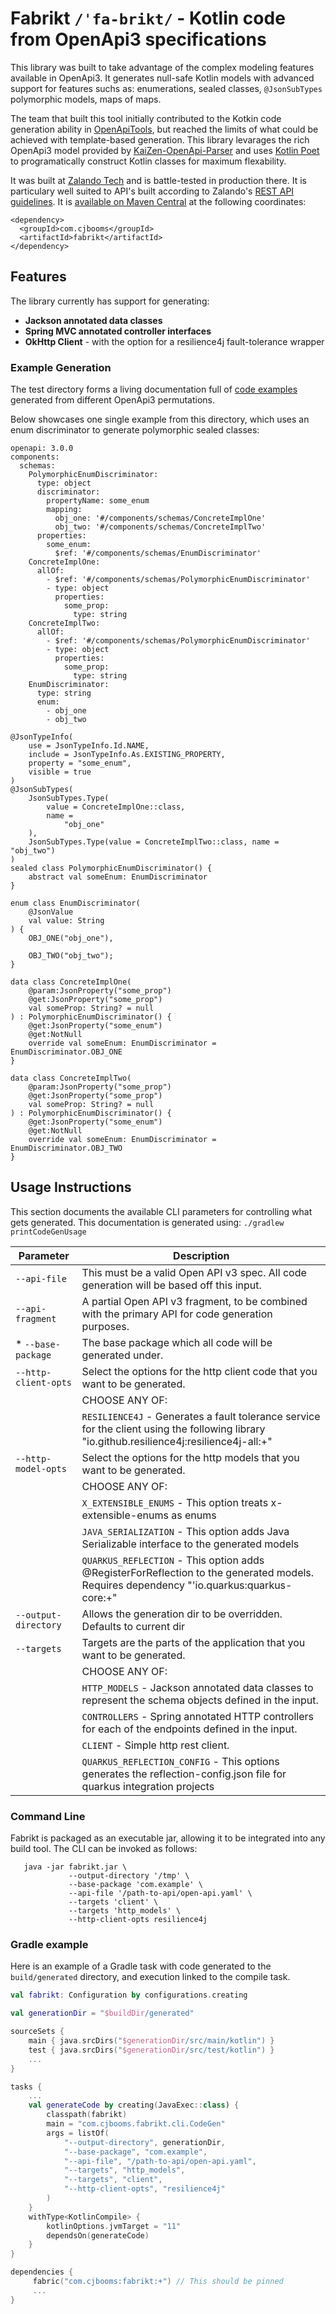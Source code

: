 # Fabrikt `/ˈfa-brikt/` - Kotlin code from OpenApi3 specifications

This library was built to take advantage of the complex modeling features available in OpenApi3. It generates null-safe Kotlin models with advanced support for features suchs as: enumerations, sealed classes, `@JsonSubTypes` polymorphic models, maps of maps. 

The team that built this tool initially contributed to the Kotkin code generation ability in [OpenApiTools](https://github.com/OpenAPITools/openapi-generator), but reached the limits of what could be achieved with template-based generation. This library levarages the rich OpenApi3 model provided by [KaiZen-OpenApi-Parser](https://github.com/RepreZen/KaiZen-OpenApi-Parser) and uses [Kotlin Poet](https://square.github.io/kotlinpoet/) to programatically construct Kotlin classes for maximum flexability. 

It was built at [Zalando Tech](https://opensource.zalando.com/) and is battle-tested in production there. It is particulary well suited to API's built according to Zalando's [REST API guidelines](https://opensource.zalando.com/restful-api-guidelines/). It is [available on Maven Central](https://search.maven.org/artifact/com.cjbooms/fabrikt) at the following coordinates:

```
<dependency>
  <groupId>com.cjbooms</groupId>
  <artifactId>fabrikt</artifactId>
</dependency>
```

## Features

The library currently has support for generating:

* **Jackson annotated data classes**
* **Spring MVC annotated controller interfaces**
* **OkHttp Client** - with the option for a resilience4j fault-tolerance wrapper

### Example Generation

The test directory forms a living documentation full of [code examples](src/test/resources/examples) generated from different OpenApi3 permutations. 

Below showcases one single example from this directory, which uses an enum discriminator to generate polymorphic sealed classes:
```
openapi: 3.0.0
components:
  schemas:
    PolymorphicEnumDiscriminator:
      type: object
      discriminator:
        propertyName: some_enum
        mapping:
          obj_one: '#/components/schemas/ConcreteImplOne'
          obj_two: '#/components/schemas/ConcreteImplTwo'
      properties:
        some_enum:
          $ref: '#/components/schemas/EnumDiscriminator'
    ConcreteImplOne:
      allOf:
        - $ref: '#/components/schemas/PolymorphicEnumDiscriminator'
        - type: object
          properties:
            some_prop:
              type: string
    ConcreteImplTwo:
      allOf:
        - $ref: '#/components/schemas/PolymorphicEnumDiscriminator'
        - type: object
          properties:
            some_prop:
              type: string
    EnumDiscriminator:
      type: string
      enum:
        - obj_one
        - obj_two
```
```
@JsonTypeInfo(
    use = JsonTypeInfo.Id.NAME,
    include = JsonTypeInfo.As.EXISTING_PROPERTY,
    property = "some_enum",
    visible = true
)
@JsonSubTypes(
    JsonSubTypes.Type(
        value = ConcreteImplOne::class,
        name =
            "obj_one"
    ),
    JsonSubTypes.Type(value = ConcreteImplTwo::class, name = "obj_two")
)
sealed class PolymorphicEnumDiscriminator() {
    abstract val someEnum: EnumDiscriminator
}

enum class EnumDiscriminator(
    @JsonValue
    val value: String
) {
    OBJ_ONE("obj_one"),

    OBJ_TWO("obj_two");
}

data class ConcreteImplOne(
    @param:JsonProperty("some_prop")
    @get:JsonProperty("some_prop")
    val someProp: String? = null
) : PolymorphicEnumDiscriminator() {
    @get:JsonProperty("some_enum")
    @get:NotNull
    override val someEnum: EnumDiscriminator = EnumDiscriminator.OBJ_ONE
}

data class ConcreteImplTwo(
    @param:JsonProperty("some_prop")
    @get:JsonProperty("some_prop")
    val someProp: String? = null
) : PolymorphicEnumDiscriminator() {
    @get:JsonProperty("some_enum")
    @get:NotNull
    override val someEnum: EnumDiscriminator = EnumDiscriminator.OBJ_TWO
}
```


## Usage Instructions

This section documents the available CLI parameters for controlling what gets generated. This documentation is generated using: `./gradlew printCodeGenUsage`

 | Parameter              | Description
 | ---------------------- | ----------------------
 |   `--api-file`         | This must be a valid Open API v3 spec. All code generation will be based off this input.
 |   `--api-fragment`     | A partial Open API v3 fragment, to be combined with the primary API for code generation purposes.
 | * `--base-package`     | The base package which all code will be generated under.
 |   `--http-client-opts` | Select the options for the http client code that you want to be generated.
 |                        | CHOOSE ANY OF:
 |                        |   `RESILIENCE4J` - Generates a fault tolerance service for the client using the following library "io.github.resilience4j:resilience4j-all:+"
 |   `--http-model-opts`  | Select the options for the http models that you want to be generated.
 |                        | CHOOSE ANY OF:
 |                        |   `X_EXTENSIBLE_ENUMS` - This option treats x-extensible-enums as enums
 |                        |   `JAVA_SERIALIZATION` - This option adds Java Serializable interface to the generated models
 |                        |   `QUARKUS_REFLECTION` - This option adds @RegisterForReflection to the generated models. Requires dependency "'io.quarkus:quarkus-core:+"
 |   `--output-directory` | Allows the generation dir to be overridden. Defaults to current dir
 |   `--targets`          | Targets are the parts of the application that you want to be generated.
 |                        | CHOOSE ANY OF:
 |                        |   `HTTP_MODELS` - Jackson annotated data classes to represent the schema objects defined in the input.
 |                        |   `CONTROLLERS` - Spring annotated HTTP controllers for each of the endpoints defined in the input.
 |                        |   `CLIENT` - Simple http rest client.
 |                        |   `QUARKUS_REFLECTION_CONFIG` - This options generates the reflection-config.json file for quarkus integration projects


### Command Line
Fabrikt is packaged as an executable jar, allowing it to be integrated into any build tool. The CLI can be invoked as follows:
```
   java -jar fabrikt.jar \
             --output-directory '/tmp' \
             --base-package 'com.example' \
             --api-file '/path-to-api/open-api.yaml' \
             --targets 'client' \
             --targets 'http_models' \
             --http-client-opts resilience4j
```

### Gradle example

Here is an example of a Gradle task with code generated to the `build/generated` directory, and execution linked to the compile task. 

```kotlin
val fabrikt: Configuration by configurations.creating

val generationDir = "$buildDir/generated"

sourceSets {
    main { java.srcDirs("$generationDir/src/main/kotlin") }
    test { java.srcDirs("$generationDir/src/test/kotlin") }
    ...
}

tasks {   
    ...
    val generateCode by creating(JavaExec::class) {
        classpath(fabrikt)
        main = "com.cjbooms.fabrikt.cli.CodeGen"
        args = listOf(
            "--output-directory", generationDir,
            "--base-package", "com.example",
            "--api-file", "/path-to-api/open-api.yaml",
            "--targets", "http_models",
            "--targets", "client",
            "--http-client-opts", "resilience4j"
        )
    }
    withType<KotlinCompile> {
        kotlinOptions.jvmTarget = "11"
        dependsOn(generateCode)
    }
}

dependencies {
     fabric("com.cjbooms:fabrikt:+") // This should be pinned  
     ...
}
```

